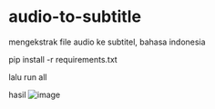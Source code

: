 # audio-to-subtitle
mengekstrak file audio ke subtitel, bahasa indonesia

pip install -r requirements.txt

lalu run all

hasil
![image](https://user-images.githubusercontent.com/64933556/171846577-0087a0cc-0d76-48cd-aee9-00f49ca94711.png)
